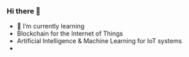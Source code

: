 ### Hi there 👋
- 🌱 I’m currently learning 
-    Blockchain for the Internet of Things
-    Artificial Intelligence & Machine Learning for IoT systems
- 
<!--
**pradeepkrathnayaka/pradeepkrathnayaka** is a ✨ _special_ ✨ repository because its `README.md` (this file) appears on your GitHub profile.

Here are some ideas to get you started:

- 🔭 I’m currently working on ...
- 🌱 I’m currently learning ...
- 👯 I’m looking to collaborate on ...
- 🤔 I’m looking for help with ...
- 💬 Ask me about ...
- 📫 How to reach me: ...
- 😄 Pronouns: ...
- ⚡ Fun fact: ...
-->
